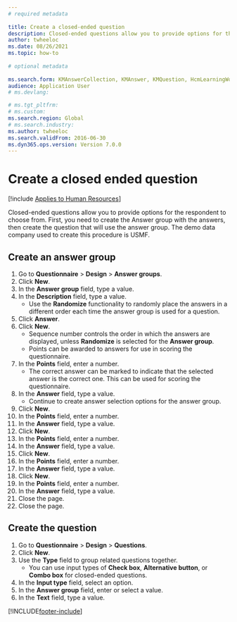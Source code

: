 ```yaml
--- 
# required metadata 
 
title: Create a closed-ended question
description: Closed-ended questions allow you to provide options for the respondent to choose from. 
author: twheeloc
ms.date: 08/26/2021
ms.topic: how-to 
 
# optional metadata 
 
ms.search.form: KMAnswerCollection, KMAnswer, KMQuestion, HcmLearningWorkspace  
audience: Application User 
# ms.devlang:  

# ms.tgt_pltfrm:  
# ms.custom:  
ms.search.region: Global
# ms.search.industry: 
ms.author: twheeloc
ms.search.validFrom: 2016-06-30 
ms.dyn365.ops.version: Version 7.0.0 
---
```

# Create a closed ended question



[!include [Applies to Human Resources](../includes/applies-to-hr.md)]



Closed-ended questions allow you to provide options for the respondent to choose from. First, you need to create the Answer group with the answers, then create the question that will use the answer group. The demo data company used to create this procedure is USMF.


## Create an answer group
1. Go to **Questionnaire** > **Design** > **Answer groups**.
2. Click **New**.
3. In the **Answer group** field, type a value.
4. In the **Description** field, type a value.
    * Use the **Randomize** functionality to randomly place the answers in a different order each time the answer group is used for a question.  
5. Click **Answer**.
6. Click **New**.
    * Sequence number controls the order in which the answers are displayed, unless **Randomize** is selected for the **Answer group**.  
    * Points can be awarded to answers for use in scoring the questionnaire.  
7. In the **Points** field, enter a number.
    * The correct answer can be marked to indicate that the selected answer is the correct one. This can be used for scoring the questionnaire.  
8. In the **Answer** field, type a value.
    * Continue to create answer selection options for the answer group.  
9. Click **New**.
10. In the **Points** field, enter a number.
11. In the **Answer** field, type a value.
12. Click **New**.
13. In the **Points** field, enter a number.
14. In the **Answer** field, type a value.
15. Click **New**.
16. In the **Points** field, enter a number.
17. In the **Answer** field, type a value.
18. Click **New**.
19. In the **Points** field, enter a number.
20. In the **Answer** field, type a value.
21. Close the page.
22. Close the page.

## Create the question
1. Go to **Questionnaire** > **Design** > **Questions**.
2. Click **New**.
3. Use the **Type** field to group related questions together.
    * You can use input types of **Check box**, **Alternative button**, or **Combo box** for closed-ended questions.  
4. In the **Input type** field, select an option.
5. In the **Answer group** field, enter or select a value.
6. In the **Text** field, type a value.



[!INCLUDE[footer-include](../includes/footer-banner.md)]
